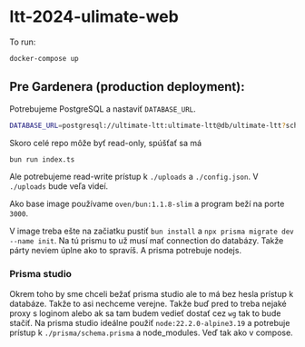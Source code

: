 # ltt-2024-ulimate-web

To run:

```bash
docker-compose up

```

## Pre Gardenera (production deployment):

Potrebujeme PostgreSQL a nastaviť `DATABASE_URL`.

```bash
DATABASE_URL=postgresql://ultimate-ltt:ultimate-ltt@db/ultimate-ltt?schema=public
```

Skoro celé repo môže byť read-only, spúšťať sa má

```bash
bun run index.ts
```

Ale potrebujeme read-write prístup k `./uploads` a `./config.json`.
V `./uploads` bude veľa videí.

Ako base image používame `oven/bun:1.1.8-slim` a program beží na porte `3000`.

V image treba ešte na začiatku pustiť `bun install` a `npx prisma migrate dev --name init`. Na tú prismu to už musí mať connection do databázy. Takže párty neviem úplne ako to spravíš. A prisma potrebuje nodejs.

### Prisma studio

Okrem toho by sme chceli bežať prisma studio ale to má bez hesla prístup k databáze. Takže to asi nechceme verejne. Takže buď pred to treba nejaké proxy s loginom alebo ak sa tam budem vedieť dostať cez `wg` tak to bude stačiť. Na prisma studio ideálne použiť `node:22.2.0-alpine3.19` a potrebuje prístup k `./prisma/schema.prisma` a node_modules. Veď tak ako v compose.
